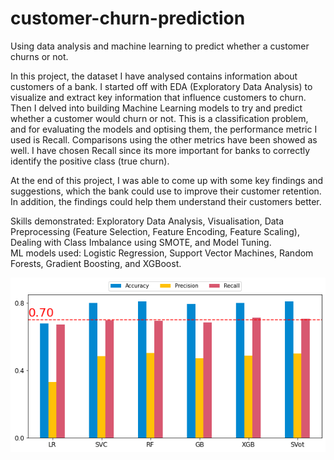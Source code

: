 # customer-churn-prediction
Using data analysis and machine learning to predict whether a customer churns or not.

In this project, the dataset I have analysed contains information about customers of a bank. I started off with EDA (Exploratory Data Analysis) to visualize and extract key information that influence customers to churn. Then I delved into building Machine Learning models to try and predict whether a customer would churn or not. This is a classification problem, and for evaluating the models and optising them, the performance metric I used is Recall. Comparisons using the other metrics have been showed as well. I have chosen Recall since its more important for banks to correctly identify the positive class (true churn).

At the end of this project, I was able to come up with some key findings and suggestions, which the bank could use to improve their customer retention. In addition, the findings could help them understand their customers better.

Skills demonstrated: Exploratory Data Analysis, Visualisation, Data Preprocessing (Feature Selection, Feature Encoding, Feature Scaling), Dealing with Class Imbalance using SMOTE, and Model Tuning.<br>
ML models used: Logistic Regression, Support Vector Machines, Random Forests, Gradient Boosting, and XGBoost.

<img src="index.png" alt="Alt text" title="ot">
